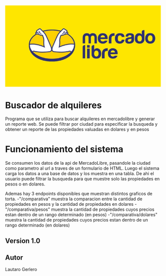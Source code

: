 ![logotipo](MercadoLibre.jpg)

# Buscador de alquileres 

Programa que se utiliza para buscar alquileres en mercadolibre y generar un reporte web. Se puede filtrar por ciudad para especificar la busqueda y obtener un reporte de las propiedades valuadas en dolares y en pesos


# Funcionamiento del sistema
Se consumen los datos de la api de MercadoLibre, pasandole la ciudad como parametro al url a traves de un formulario de HTML. Luego el sistema carga los datos a una base de datos y los muestra en una tabla.
De ahi el usuario puede filtrar la busqueda para que muestre solo las propiedades en pesos o en dolares.

Ademas hay 3 endpoints disponibles que muestran distintos graficos de torta. 
-"/comparativa" muestra la comparacion entre la cantidad de propiedades en pesos y la cantidad de propiedades en dolares
-"/comparativa/pesos" muestra la cantidad de propiedades cuyos precios estan dentro de un rango determinado (en pesos)
-"/comparativa/dolares" muestra la cantidad de propiedades cuyos precios estan dentro de un rango determinado (en dolares)





## Version 1.0

## Autor
Lautaro Gerlero
